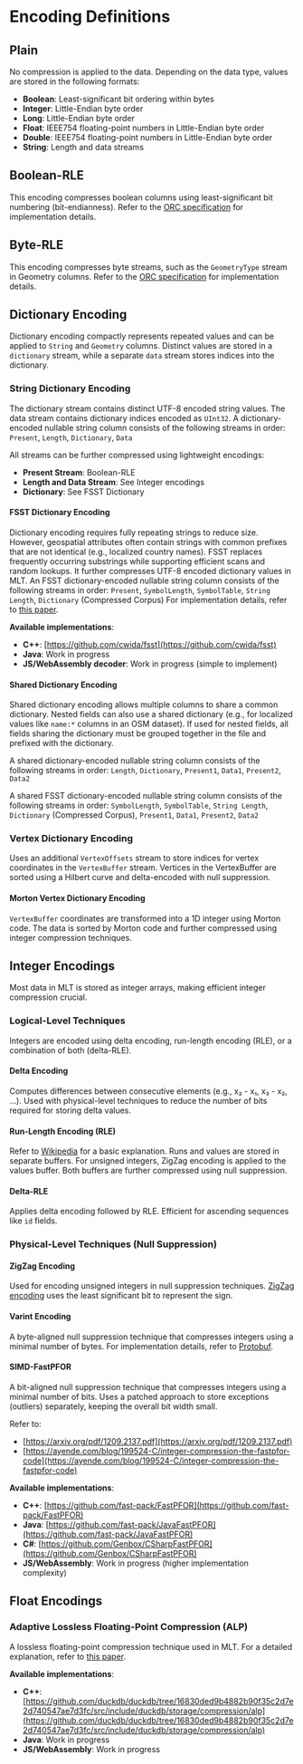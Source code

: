 # Encoding Definitions

## Plain

No compression is applied to the data.
Depending on the data type, values are stored in the following formats:

- **Boolean**: Least-significant bit ordering within bytes
- **Integer**: Little-Endian byte order
- **Long**: Little-Endian byte order
- **Float**: IEEE754 floating-point numbers in Little-Endian byte order
- **Double**: IEEE754 floating-point numbers in Little-Endian byte order
- **String**: Length and data streams

## Boolean-RLE

This encoding compresses boolean columns using least-significant bit numbering (bit-endianness).
Refer to the [ORC specification](https://orc.apache.org/specification/ORCv1/#boolean-run-length-encoding) for implementation details.

## Byte-RLE

This encoding compresses byte streams, such as the `GeometryType` stream in Geometry columns.
Refer to the [ORC specification](https://orc.apache.org/specification/ORCv1/#byte-run-length-encoding) for implementation details.

## Dictionary Encoding

Dictionary encoding compactly represents repeated values and can be applied to `String` and `Geometry` columns.
Distinct values are stored in a `dictionary` stream, while a separate `data` stream stores indices into the dictionary.

### String Dictionary Encoding

The dictionary stream contains distinct UTF-8 encoded string values.
The data stream contains dictionary indices encoded as `UInt32`.
A dictionary-encoded nullable string column consists of the following streams in order:
`Present`, `Length`, `Dictionary`, `Data`

All streams can be further compressed using lightweight encodings:

- **Present Stream**: Boolean-RLE
- **Length and Data Stream**: See Integer encodings
- **Dictionary**: See FSST Dictionary

#### FSST Dictionary Encoding

Dictionary encoding requires fully repeating strings to reduce size. However, geospatial attributes often contain strings with common prefixes that are not identical (e.g., localized country names).
FSST replaces frequently occurring substrings while supporting efficient scans and random lookups. It further compresses UTF-8 encoded dictionary values in MLT.
An FSST dictionary-encoded nullable string column consists of the following streams in order:
`Present`, `SymbolLength`, `SymbolTable`, `String Length`, `Dictionary` (Compressed Corpus)
For implementation details, refer to [this paper](https://www.vldb.org/pvldb/vol13/p2649-boncz.pdf).

**Available implementations**:

- **C++**: [https://github.com/cwida/fsst](https://github.com/cwida/fsst)
- **Java**: Work in progress
- **JS/WebAssembly decoder**: Work in progress (simple to implement)

#### Shared Dictionary Encoding

Shared dictionary encoding allows multiple columns to share a common dictionary. Nested fields can also use a shared dictionary (e.g., for localized values like `name:*` columns in an OSM dataset).
If used for nested fields, all fields sharing the dictionary must be grouped together in the file and prefixed with the dictionary.

A shared dictionary-encoded nullable string column consists of the following streams in order:
`Length`, `Dictionary`, `Present1`, `Data1`, `Present2`, `Data2`

A shared FSST dictionary-encoded nullable string column consists of the following streams in order:
`SymbolLength`, `SymbolTable`, `String Length`, `Dictionary` (Compressed Corpus), `Present1`, `Data1`, `Present2`, `Data2`

### Vertex Dictionary Encoding

Uses an additional `VertexOffsets` stream to store indices for vertex coordinates in the `VertexBuffer` stream.
Vertices in the VertexBuffer are sorted using a Hilbert curve and delta-encoded with null suppression.

#### Morton Vertex Dictionary Encoding

`VertexBuffer` coordinates are transformed into a 1D integer using Morton code.
The data is sorted by Morton code and further compressed using integer compression techniques.

## Integer Encodings

Most data in MLT is stored as integer arrays, making efficient integer compression crucial.

### Logical-Level Techniques

Integers are encoded using delta encoding, run-length encoding (RLE), or a combination of both (delta-RLE).

#### Delta Encoding

Computes differences between consecutive elements (e.g., x₂ - x₁, x₃ - x₂, ...).
Used with physical-level techniques to reduce the number of bits required for storing delta values.

#### Run-Length Encoding (RLE)

Refer to [Wikipedia](https://en.wikipedia.org/wiki/Run-length_encoding) for a basic explanation.
Runs and values are stored in separate buffers. For unsigned integers, ZigZag encoding is applied to the values buffer. Both buffers are further compressed using null suppression.

#### Delta-RLE

Applies delta encoding followed by RLE. Efficient for ascending sequences like `id` fields.

### Physical-Level Techniques (Null Suppression)

#### ZigZag Encoding

Used for encoding unsigned integers in null suppression techniques.
[ZigZag encoding](https://en.wikipedia.org/wiki/Variable-length_quantity#Zigzag_encoding) uses the least significant bit to represent the sign.

#### Varint Encoding

A byte-aligned null suppression technique that compresses integers using a minimal number of bytes.
For implementation details, refer to [Protobuf](https://protobuf.dev/programming-guides/encoding/#varints).

#### SIMD-FastPFOR

A bit-aligned null suppression technique that compresses integers using a minimal number of bits.
Uses a patched approach to store exceptions (outliers) separately, keeping the overall bit width small.

Refer to:
- [https://arxiv.org/pdf/1209.2137.pdf](https://arxiv.org/pdf/1209.2137.pdf)
- [https://ayende.com/blog/199524-C/integer-compression-the-fastpfor-code](https://ayende.com/blog/199524-C/integer-compression-the-fastpfor-code)

**Available implementations**:

- **C++**: [https://github.com/fast-pack/FastPFOR](https://github.com/fast-pack/FastPFOR)
- **Java**: [https://github.com/fast-pack/JavaFastPFOR](https://github.com/fast-pack/JavaFastPFOR)
- **C#**: [https://github.com/Genbox/CSharpFastPFOR](https://github.com/Genbox/CSharpFastPFOR)
- **JS/WebAssembly**: Work in progress (higher implementation complexity)

## Float Encodings

### Adaptive Lossless Floating-Point Compression (ALP)

A lossless floating-point compression technique used in MLT.
For a detailed explanation, refer to [this paper](https://dl.acm.org/doi/pdf/10.1145/3626717).

**Available implementations**:

- **C++**: [https://github.com/duckdb/duckdb/tree/16830ded9b4882b90f35c2d7e2d740547ae7d3fc/src/include/duckdb/storage/compression/alp](https://github.com/duckdb/duckdb/tree/16830ded9b4882b90f35c2d7e2d740547ae7d3fc/src/include/duckdb/storage/compression/alp)
- **Java**: Work in progress
- **JS/WebAssembly**: Work in progress
